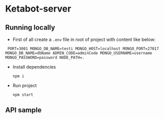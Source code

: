 # Ketabot-server

## Running locally 
 * First of all create a `.env` file in root of project with content like below:
 
` 
 PORT=3001
 MONGO_DB_NAME=testi
 MONGO_HOST=localhost
 MONGO_PORT=27017
 MONGO_DB_NAME=dbName
 ADMIN_CODE=adminCode
 MONGO_USERNAME=username
 MONGO_PASSWORD=password
 NODE_PATH=.
 `
     
     
 * Install dependencies  
 
       npm i
 
 * Run project
 
       npm start 
 

## API sample
